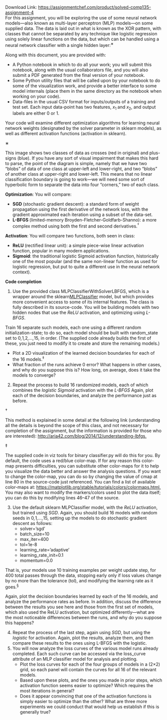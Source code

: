 Download Link: https://assignmentchef.com/product/solved-comp135-assignment-4
<br>
For this assignment, you will be exploring the use of some neural network models—also known as multi-layer perceptron (MLP) models—on some supplied data. The data is laid out in what is known as the XOR pattern, with classes that cannot be separated by any technique like logistic regression using solely linear functions on the data, but which can be handled using a neural network classifier with a single hidden layer:<sup>∗</sup>

Along with this document, you are provided with:

<ul>

 <li>A Python notebook in which to do all your work; you will submit this notebook, along with the usual collaborators file, and you will also submit a PDF generated from the final version of your notebook.</li>

 <li>Some Python utility files that will be called upon by your notebook to do some of the visualization work, and provide a better interface to some model internals (place them in the same directory as the notebook when working on your code).</li>

 <li>Data-files in the usual CSV format for inputs/outputs of a training and test set. Each input data-point has two features, <em>x</em><sub>1 </sub>and <em>x</em><sub>2</sub>, and output labels are either 0 or 1.</li>

</ul>

Your code will examine different optimization algorithms for learning neural network weights (designated by the solver parameter in sklearn models), as well as different activation functions (activation in sklearn).

∗

This image shows two classes of data as crosses (red in original) and plus-signs (blue). If you have any sort of visual impairment that makes this hard to parse, the point of the diagram is simple, namely that we have two “blobs” of data of one class at upper-left and lower-right, and two “blobs” of another class at upper-right and lower-left. This means that no linear classification boundary is going to work—we will need some sort of hyperbolic form to separate the data into four “corners,” two of each class.

<strong>Optimization</strong>: You will compare:

<ul>

 <li><strong>SGD </strong>(stochastic gradient descent): a standard form of weight propagation using the first derivative of the network loss, with the gradient approximated each iteration using a subset of the data-set.</li>

 <li><strong>L-BFGS </strong>(limited-memory Broyden-Fletcher-Goldfarb-Shanno): a more complex method using both the first and second derivatives.<sup>†</sup></li>

</ul>

<strong>Activation</strong>: You will compare two functions, both seen in class:

<ul>

 <li><strong>ReLU </strong>(rectified linear unit): a simple piece-wise linear activation function, popular in many modern applications.</li>

 <li><strong>Sigmoid</strong>: the traditional logistic Sigmoid activation function, historically one of the most popular (and the same non-linear function as used for logistic regression, but put to quite a different use in the neural network context).</li>

</ul>

<strong>Code completion </strong>

<ol>

 <li>Use the provided class MLPClassifierWithSolverLBFGS, which is a wrapper around the sklearn<a href="https://scikit-learn.org/stable/modules/generated/sklearn.neural_network.MLPClassifier.html">MLPClassifier</a> model, but which provides more convenient access to some of its internal features. The class is fully described in its source-code. You will be building models with two hidden nodes that use the <em>ReLU </em>activation, and optimizing using <em>L-BFGS</em>.</li>

</ol>

Train 16 separate such models, each one using a different random initialization-state; to do so, each model should be built with random_state set to 0<em>,</em>1<em>,</em>2<em>,…,</em>15, in order. (The supplied code already builds the first of these, you just need to modify it to create and store the remaining models.)

<ul>

 <li>Plot a 2D visualization of the learned decision boundaries for each of the 16 models.<sup>‡</sup></li>

 <li>What fraction of the runs achieve 0 error? What happens in other cases, and why do you suppose this is? How long, on average, does it take the models to converge?</li>

</ul>

<ol start="2">

 <li>Repeat the process to build 16 randomized models, each of which combines the <em>logistic Sigmoid </em>activation with the <em>L-BFGS </em> Again, plot each of the decision boundaries, and analyze the performance just as before.</li>

</ol>

†

This method is explained in some detail at the following link (understanding all the details is beyond the scope of this class, and not necessary for completion of the assignment, but the information is provided for those who are interested): <a href="http://aria42.com/blog/2014/12/understanding-lbfgs">http://aria42.com/blog/2014/12/understanding-lbfgs</a><a href="http://aria42.com/blog/2014/12/understanding-lbfgs">.</a>

‡

The supplied code in viz tools for binary classifier.py will do this for you. By default, the code uses a red/blue color-map. If for any reason this color-map presents difficulties, you can substitute other color-maps for it to help you visualize the data better and answer the analysis questions. If you want to change the color-map, you can do so by changing the value of cmap at line 80 in the source-code just referenced. You can find a list of available color-maps at: <a href="https://matplotlib.org/stable/tutorials/colors/colormaps.html">https://matplotlib.org/stable/tutorials/colors/colormaps.html</a><a href="https://matplotlib.org/stable/tutorials/colors/colormaps.html">.</a> You may also want to modify the markers/colors used to plot the data itself; you can do this by modifying lines 46–47 of the source.

<ol start="3">

 <li>Use the default sklearn MLPClassifier model, with the <em>ReLU </em>activation, but trained using <em>SGD</em>. Again, you should build 16 models with random seeds in 0<em>,</em>1<em>,…,</em>15, setting up the models to do stochastic gradient descent as follows:

  <ul>

   <li>solver=’sgd’</li>

   <li>batch_size=10</li>

   <li>max_iter=400</li>

   <li>tol=1e-8</li>

   <li>learning_rate=’adaptive’</li>

   <li>learning_rate_init=0.1</li>

   <li>momentum=0.0</li>

  </ul></li>

</ol>

That is, your models use 10 training examples per weight update step, for 400 total passes through the data, stopping early only if loss values change by no more than the tolerance (tol), and modifying the learning rate as it goes.<sup>§</sup>

Again, plot the decision boundaries learned by each of the 16 models, and analyze the performance rates as before. In addition, discuss the difference between the results you see here and those from the first set of models, which also used the ReLU activation, but optimized differently—what are the most noticeable differences between the runs, and why do you suppose this happens?

<ol start="4">

 <li>Repeat the process of the last step, again using <em>SGD</em>, but using the <em>logistic </em>for activation. Again, plot the results, analyze them, and then compare these results to the ones using L-BFGS with the logistic.</li>

 <li>You will now analyze the loss curves of the various model runs already completed. Each such curve can be accessed via the loss_curve attribute of an MLP classifier model for analysis and plotting.

  <ul>

   <li>Plot the loss curves for each of the four groups of models in a (2×2) grid, so each panel will contain the curves for all 16 of the relevant models.</li>

   <li>Based upon these plots, and the ones you made in prior steps, which activation function seems easier to optimize? Which requires the most iterations in general?</li>

   <li>Does it appear convincing that one of the activation functions is simply easier to optimize than the other? What are three more experiments we could conduct that would help us establish if this is generally true?</li>

  </ul></li>

</ol>